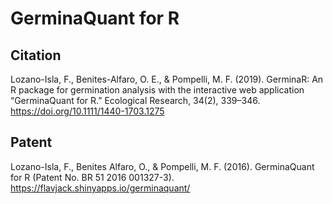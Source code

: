 # GerminaQuant for R

## Citation

Lozano-Isla, F., Benites-Alfaro, O. E., & Pompelli, M. F. (2019). GerminaR: An R package for germination analysis with the interactive web application “GerminaQuant for R.” Ecological Research, 34(2), 339–346. https://doi.org/10.1111/1440-1703.1275

## Patent

Lozano-Isla, F., Benites Alfaro, O., & Pompelli, M. F. (2016). GerminaQuant for R (Patent No. BR 51 2016 001327-3). https://flavjack.shinyapps.io/germinaquant/
